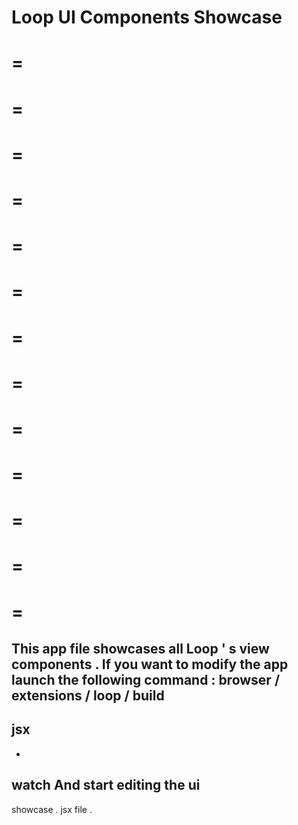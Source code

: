 Loop
UI
Components
Showcase
=
=
=
=
=
=
=
=
=
=
=
=
=
=
=
=
=
=
=
=
=
=
=
=
=
=
=
This
app
file
showcases
all
Loop
'
s
view
components
.
If
you
want
to
modify
the
app
launch
the
following
command
:
browser
/
extensions
/
loop
/
build
-
jsx
-
-
watch
And
start
editing
the
ui
-
showcase
.
jsx
file
.
